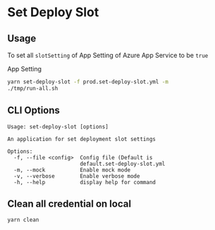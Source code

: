 # Set Deploy Slot

## Usage

To set all `slotSetting` of App Setting of Azure App Service to be `true`

App Setting

```bash
yarn set-deploy-slot -f prod.set-deploy-slot.yml -m
./tmp/run-all.sh
```

## CLI Options

```
Usage: set-deploy-slot [options]

An application for set deployment slot settings

Options:
  -f, --file <config>  Config file (Default is
                       default.set-deploy-slot.yml
  -m, --mock           Enable mock mode
  -v, --verbose        Enable verbose mode
  -h, --help           display help for command
```

## Clean all credential on local

```bash
yarn clean
```
